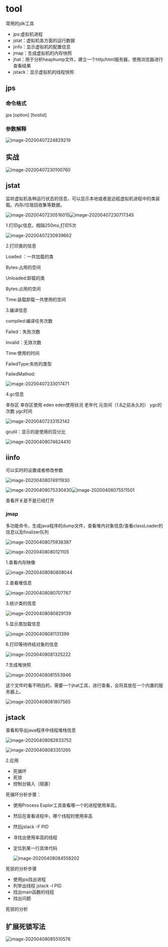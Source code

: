 # tool

常用的jdk工具

- jps:虚拟机进程
- jstat：虚拟机各方面的运行数据
- jinfo：显示虚拟机的配置信息
- jmap：生成虚拟机的内存快照
- jhat：用于分析heaphump文件，建立一个http/html服务器，使用浏览器进行查看结果
- jstack：显示虚拟机的线程快照

## jps 

### 命令格式

jps [option] [hostid]

### 参数解释

![image-20200407224829219](images/image-20200407224829219.png)

## 实战

![image-20200407230100760](images/image-20200407230100760.png)

## jstat

监听虚拟机各种运行状态的信息，可以显示本地或者是远程虚拟机进程中的类装载。内存/垃圾回收集等数据。

![image-20200407230516015](images/image-20200407230516015.png)![image-20200407230717345](images/image-20200407230717345.png)

1.打印gc信息，相隔250ms,打印5次

![image-20200407230939662](images/image-20200407230939662.png)

2.打印类的信息

Loaded ：一共加载的类

Bytes:占用的空间

Unloaded:卸载的类

Bytes:占用的空间

Time:装载卸载一共使用的空间

3.编译信息

compiled:编译任务次数

Failed：失败次数

Invalid：无效次数

Time:使用的时间

FailedType:失败的类型  

FailedMathod:

![image-20200407233017471](images/image-20200407233017471.png)

4.gc信息

幸存区	幸存区使用	eden   eden使用状况	老年代	元空间（1.8之前永久的）  ygc的次数 ygc时间 

![image-20200407233152142](images/image-20200407233152142.png)

gcutil：显示的是使用的百分比

![image-20200408074624410](images/image-20200408074624410.png)

## iinfo

可以实时的设置或者修改参数

![image-20200408074911930](images/image-20200408074911930.png)

![image-20200408075330430](images/image-20200408075330430.png)![image-20200408075511501](images/image-20200408075511501.png)

查看开关是不是已经打开

### jmap

多功能命令，生成java程序的dump文件，查看堆内对象信息/查看classLoader的信息以及finalizer队列

![image-20200408075938387](images/image-20200408075938387.png)

![image-20200408080121105](images/image-20200408080121105.png)

1.查看内存映像

![image-20200408080808044](images/image-20200408080808044.png)

2.查看堆信息

![image-20200408080707767](images/image-20200408080707767.png)

3.统计类的信息

![image-20200408080829139](images/image-20200408080829139.png)

5.显示类加载信息

![image-20200408081131399](images/image-20200408081131399.png)

6.打印等待终结对象的信息

![image-20200408081325222](images/image-20200408081325222.png)

7.生成堆快照

![image-20200408081553946](images/image-20200408081553946.png)

这个文件时看不明白的，需要一个jhat工具，进行查看，会将其放在一个内置的服务器上。

![image-20200408081807565](images/image-20200408081807565.png)

## jstack

查看和导出java程序中线程堆栈信息

![image-20200408082833752](images/image-20200408082833752.png)

![image-20200408083351265](images/image-20200408083351265.png)

2.应用

- 死循环
- 死锁
- 控制台输入（阻塞）



死循环分析步骤：

- 使用Process Explor工具查看哪一个的进程使用率高，

- 然后在查看进程中，哪个线程的使用率高

- 然后jstack -F PID

- 寻找出使用率高的线程

- 定位到某一行具体代码

  ![image-20200408084558202](images/image-20200408084558202.png)

死锁的分析步骤

- 使用jps找出进程
- 列举出线程 jstack -l  PID
- 找出main函数的线程
- 找出问题

死锁的分析



## 扩展死锁写法

![image-20200408085510576](images/image-20200408085510576.png)